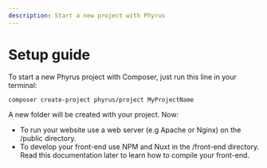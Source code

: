```yaml
---
description: Start a new project with Phyrus
---
```


# Setup guide

To start a new Phyrus project with Composer, just run this line in your terminal:

```
composer create-project phyrus/project MyProjectName
```

A new folder will be created with your project. Now:

* To run your website use a web server (e.g Apache or Nginx) on the /public directory.
* To develop your front-end use NPM and Nuxt in the /front-end directory. Read this documentation later to learn how to compile your front-end.
